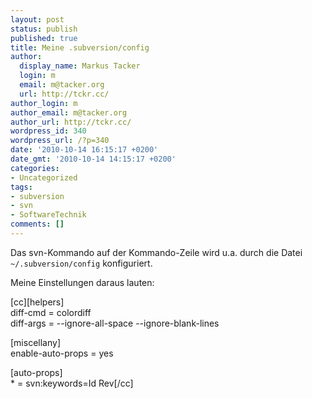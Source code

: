 ```yaml
---
layout: post
status: publish
published: true
title: Meine .subversion/config
author:
  display_name: Markus Tacker
  login: m
  email: m@tacker.org
  url: http://tckr.cc/
author_login: m
author_email: m@tacker.org
author_url: http://tckr.cc/
wordpress_id: 340
wordpress_url: /?p=340
date: '2010-10-14 16:15:17 +0200'
date_gmt: '2010-10-14 14:15:17 +0200'
categories:
- Uncategorized
tags:
- subversion
- svn
- SoftwareTechnik
comments: []
---
```

<p>Das svn-Kommando auf der Kommando-Zeile wird u.a. durch die Datei <code>~/.subversion/config</code> konfiguriert.</p>
<p>Meine Einstellungen daraus lauten:</p>
<p>[cc][helpers]<br />
diff-cmd = colordiff<br />
diff-args = --ignore-all-space --ignore-blank-lines</p>
<p>[miscellany]<br />
enable-auto-props = yes</p>
<p>[auto-props]<br />
* = svn:keywords=Id Rev[/cc]</p>

